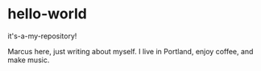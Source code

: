 # hello-world
it's-a-my-repository!

Marcus here, just writing about myself.  I live in Portland, enjoy coffee, and make music.  
